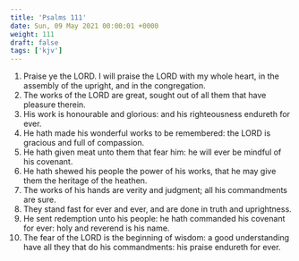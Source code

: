 ```yaml
---
title: 'Psalms 111'
date: Sun, 09 May 2021 00:00:01 +0000
weight: 111
draft: false
tags: ['kjv'] 
---
```


1. Praise ye the LORD. I will praise the LORD with my whole heart, in the assembly of the upright, and in the congregation.
2. The works of the LORD are great, sought out of all them that have pleasure therein.
3. His work is honourable and glorious: and his righteousness endureth for ever.
4. He hath made his wonderful works to be remembered: the LORD is gracious and full of compassion.
5. He hath given meat unto them that fear him: he will ever be mindful of his covenant.
6. He hath shewed his people the power of his works, that he may give them the heritage of the heathen.
7. The works of his hands are verity and judgment; all his commandments are sure.
8. They stand fast for ever and ever, and are done in truth and uprightness.
9. He sent redemption unto his people: he hath commanded his covenant for ever: holy and reverend is his name.
10. The fear of the LORD is the beginning of wisdom: a good understanding have all they that do his commandments: his praise endureth for ever.
